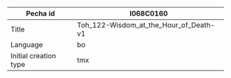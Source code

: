 |Pecha id | I068C0160
| --- | --- 
|Title | Toh_122-Wisdom_at_the_Hour_of_Death-v1 
|Language | bo
|Initial creation type | tmx